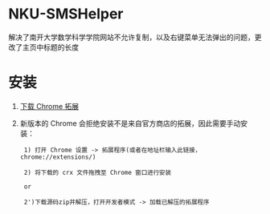 # NKU-SMSHelper
解决了南开大学数学科学学院网站不允许复制，以及右键菜单无法弹出的问题，更改了主页中标题的长度

# 安装
1. [下载 Chrome 拓展](https://github.com/yqnku/NKU-SMSHelper/releases/download/V1.0/NKU-SMS-Helper.crx)
2. 新版本的 Chrome 会拒绝安装不是来自官方商店的拓展，因此需要手动安装：

        1) 打开 Chrome 设置 -> 拓展程序(或者在地址栏输入此链接，chrome://extensions/)

        2) 将下载的 crx 文件拖拽至 Chrome 窗口进行安装
        
        or 
        
        2')下载源码zip并解压，打开开发者模式 -> 加载已解压的拓展程序
        

